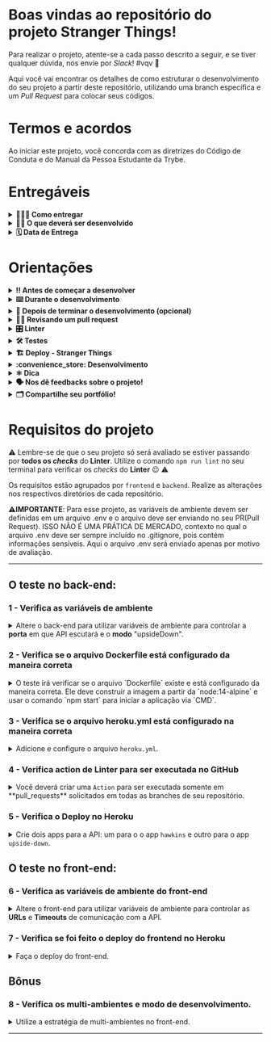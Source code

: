 # Boas vindas ao repositório do projeto Stranger Things!

Para realizar o projeto, atente-se a cada passo descrito a seguir, e se tiver qualquer dúvida, nos envie por _Slack_! #vqv 🚀

Aqui você vai encontrar os detalhes de como estruturar o desenvolvimento do seu projeto a partir deste repositório, utilizando uma branch específica e um _Pull Request_ para colocar seus códigos.

# Termos e acordos

Ao iniciar este projeto, você concorda com as diretrizes do Código de Conduta e do Manual da Pessoa Estudante da Trybe.

# Entregáveis

<details>
  <summary><strong>🤷🏽‍♀️ Como entregar</strong></summary><br />

  Para entregar o seu projeto você deverá criar um Pull Request em **cada um destes** repositórios:

  - [Repositório com o back-end](https://github.com/tryber/sd-016-a-stranger-things-backend).

  - [Repositório com o front-end](https://github.com/tryber/sd-016-a-stranger-things-frontend);

  Lembre-se de que você pode consultar o nosso conteúdo sobre [Git & GitHub](https://course.betrybe.com/intro/git/) sempre que precisar!

</details>

<details>
  <summary><strong>👨‍💻 O que deverá ser desenvolvido</strong></summary><br />

  Você vai adaptar e configurar os projetos descritos nesse README para que seja feito o deploy deles. Você vai colocar os projetos front-end e back-end no ar com o `Heroku`, utilizando o `Docker` em ambiente de produção. Além disso, você vai alterar alguns comportamentos aplicando os conceitos vistos no conteúdo. 

  ## Desenvolvimento

  Adapte e configure os projetos descritos nesse *README* para que seja feito o deploy utilizando `Docker` por meio do `Heroku`.

</details>

<details>
  <summary><strong>🗓 Data de Entrega</strong></summary><br />
  
  * Este projeto é individual
  * São `X` dias de projeto
  * Data para entrega final do projeto: `dd/mm/yyyy - 14:00h`

</details>

# Orientações

<details>
  <summary><strong>‼️ Antes de começar a desenvolver</strong></summary><br />

  1. Clone os **dois** repositórios:

  - `git clone https://github.com/tryber/sd-016-a-stranger-things-backend.git`
  - `git clone https://github.com/tryber/sd-016-a-stranger-things-frontend.git`

  2. Navegue entre as pastas dos repositórios que você acabou de clonar:

  - `cd sd-016-a-stranger-things-backend`
  - `cd sd-016-a-stranger-things-frontend`

  3. Instale as dependências dos dois projetos:

  - `npm install`

  3. Para rodar localmente os projetos, execute o script de start do `package.json`:

  - `npm start`

  4. Crie uma branch a partir da branch `master` para cada um dos repositórios:

  - Verifique se você está na branch `master`
    - Exemplo: `git branch`.
  - Se você não estiver na branch `master`, mude para a branch `master`
    - Exemplo: `git checkout master`
  - Agora crie uma branch à qual você vai submeter os `commits` dos seus projetos:
    - Você deve criar uma branch no seguinte formato: `nome-de-usuario-nome-do-projeto`
    - Exemplo:
      - `git checkout -b joaozinho-sd-016-a-stranger-things-backend`
      - `git checkout -b joaozinho-sd-016-a-stranger-things-frontend`
      
  5. Adicione a sua branch com o novo `commit` ao repositório remoto:

  - Usando o exemplo anterior:
    - `git push -u origin joaozinho-sd-016-a-stranger-things-backend`
    - `git push -u origin joaozinho-sd-016-a-stranger-things-frontend`

  6. Crie um novo `Pull Request` _(PR)_:

  * Vá até a página de _Pull Requests_ dos repositórios no GitHub: [Backend](https://github.com/tryber/sd-016-a-stranger-things-backend/pulls) | [Frontend](https://github.com/tryber/sd-016-a-stranger-things-frontend/pulls);

  * Clique no botão verde _"New pull request"_;

  * Clique na caixa de seleção _"Compare"_ e escolha a sua branch **com atenção**;

  * Clique no botão verde _"Create pull request"_;

  * Adicione uma descrição para o _Pull Request_ e clique no botão verde _"Create pull request"_;

  * **Não se preocupe em preencher mais nada por enquanto!**;

  * Volte até a [página de _Pull Requests_ do repositório](https://github.com/tryber/sd-016-a-stranger-things-backend/pulls) e confira se o seu _Pull Request_ está criado;

  * Volte até a [página de _Pull Requests_ do repositório](https://github.com/tryber/sd-016-a-stranger-things-frontend/pulls) e confira se o seu _Pull Request_ está criado;

  * ⚠ **Observação: Os PRs não devem ser abertos neste repositório, apenas nos outros dois repositórios.** ⚠

</details>

<details>
  <summary><strong>⌨️ Durante o desenvolvimento</strong></summary><br />

  * ⚠ **PULL REQUESTS COM ISSUES NO LINTER NÃO SERÃO AVALIADAS. ATENTE-SE PARA RESOLVÊ-LAS ANTES DE FINALIZAR O DESENVOLVIMENTO!** ⚠

  * Faça `commits` das alterações que você realizar no código regularmente.

  * Lembre-se de sempre atualizar o repositório remoto após um (ou alguns) `commits`. 

  * Os comandos que você utilizará com mais frequência são:
    1. `git status` _(para verificar o que está em vermelho - fora do stage - e o que está em verde - no stage)_;
    2. `git add` _(para adicionar arquivos ao stage do Git)_;
    3. `git commit` _(para criar um commit com os arquivos que estão no stage do Git)_;
    4. `git push -u nome-da-branch` _(para enviar o commit para o repositório remoto na primeira vez que fizer o `push` de uma nova branch)_;
    5. `git push` _(para enviar o commit para o repositório remoto após o passo anterior)_.

</details>

<details>
  <summary><strong>🤝 Depois de terminar o desenvolvimento (opcional)</strong></summary><br />

  Para sinalizar que o seu projeto está pronto para o _"Code Review"_ dos seus colegas, faça o seguinte:

  - Vá até a página **DO SEU** _Pull Request_, adicione a label de _"code-review"_ e marque seus colegas:

    - No menu à direita, clique no _link_ **"Labels"** e escolha a _label_ **code-review**;

    - No menu à direita, clique no _link_ **"Assignees"** e escolha **o seu usuário**;

    - No menu à direita, clique no _link_ **"Reviewers"** e digite `students`, selecione o time `tryber/students-sd-016-a`.

  Caso tenha alguma dúvida, [aqui tem um video explicativo](https://vimeo.com/362189205).

  ⚠ **Lembre-se que garantir que todas as _issues_ comentadas pelo Linter estão resolvidas!** ⚠

</details>

<details>
  <summary><strong>🕵🏿 Revisando um pull request</strong></summary><br />

  Use o conteúdo sobre [Code Review](https://course.betrybe.com/real-life-engineer/code-review/) para te ajudar a revisar os _Pull Requests_.

</details>

<details>
  <summary><strong>🎛 Linter</strong></summary><br />

  Usaremos o [ESLint](https://eslint.org/) para fazer a análise estática do seu código.

  Este projeto já vem com as dependências relacionadas ao _linter_ configuradas nos arquivos `package.json`.

  Para poder rodar o `ESLint` em um projeto basta executar o comando `npm install` dentro do projeto e depois `npm run lint`. Se a análise do `ESLint` encontrar problemas no seu código, tais problemas serão mostrados no seu terminal. Se não houver problema no seu código, nada será impresso no seu terminal.

  Você pode também instalar o plugin do `ESLint` no `VSCode`. Para isso, basta fazer o download do [plugin `ESLint`](https://marketplace.visualstudio.com/items?itemName=dbaeumer.vscode-eslint) e instalá-lo.

</details>

<details>
  <summary><strong>🛠 Testes</strong></summary><br />

  ### Backend

  Todos os requisitos do projeto serão testados **automaticamente** por meio do `Jest`. Basta executar o comando abaixo:

  ```bash
  npm test
  ```


  ### Frontend

  Todos os requisitos do projeto serão testados **automaticamente** por meio do `Cypress`. Basta executar um dos comandos abaixo:

  ```bash
  npm run cypress:open // (Com interface)
  npm run cy // (via CLI)
  ```

</details>

<details>
  <summary><strong>🏗️ Deploy - Stranger Things</strong></summary><br />

  Esse repositório contém as instruções e os requisitos para o projeto de Deploy com Heroku. O código base para o desenvolvimento do projeto está dividido em duas partes: a)uma API de back-end utilizando Node.js e Express; e b)um front-end com React. Abaixo estão disponíveis os links de acesso aos respectivos repositórios:

  - [Repositório com o front-end](https://github.com/tryber/sd-016-a-stranger-things-frontend);

  - [Repositório com o back-end](https://github.com/tryber/sd-016-a-stranger-things-backend).

  A seguir, temos algumas explicações sobre a estrutura base e alguns comportamentos dessas aplicações. Você explorará esses pontos durante o projeto, alterando o código preexistente.

  Lembre-se de que se tratam de projetos base. Sendo assim, ao longo do desenvolvimento, você vai identificar pontos a serem alterados com o objetivo de aplicar as práticas que vimos durante o curso. Mas não se preocupe, pois no README deste repositório esses pontos estão especificados.

  ---

  ### Back-end

  O Back-end possui a seguinte estrutura:

  ```
  ├── README.md
  ├── index.js
  ├── data
  │  ├── dataset
  │  │  └── stranger-things-characters.json
  │  └── repository
  │     └── StrangerThings.js
  ├── services
  │  └── StrangerThings.js
  ├── package-lock.json
  └── package.json
  ```

  ---

  #### API

  A API consiste em um serviço simples com um endpoint `/` que retorna uma listagem com os personagens da série **Stranger Things**.

  ---

  #### Resposta

  A lista de personagem possui os seguintes campos:

  - **name**: Nome da personagem;

  - **status**: se a personagem está viva ou não na série. Os valores possíveis são `alive`, `deceased` ou `unknown`;

  - **origin**: o local de origem da personagem.

  A resposta é em formato `JSON`, e o retorno é sempre um array de objetos. Abaixo, um exemplo:

  ```JSON
  [
    {
      "name": "Will",
      "status": "Alive",
      "origin": "Byers Family"
    }
  ]
  ```

  ---

  #### Filtros

  Todos os campos da estrutura de retorno da resposta podem ser utilizados como filtros. Para isso, basta passar na `query string` o filtro desejado. No exemplo abaixo, estamos filtrando pelo _nome_ do personagem:

  > localhost:3000?name=el

  Os filtros são feitos utilizando uma `regex`, buscando pelo texto passado na `query string` em qualquer parte do campo, sem diferenciar maiúsculas de minúsculas.

  Nesse caso o retorno seria:

  ```JSON
  [
    {
      "name":"Russell",
      "status":"Alive",
      "origin":"Hawkings Middle School"
    },
    {
      "name":"Eleven",
      "status":"Alive",
      "origin":"Hopper Family"
    }
  ]
  ```

  ---

  #### Modo `upside down` (dw) - Back-end

  Na API, no arquivo `index.js`, há a seguinte variável de controle:

  ```javascript
  const hereIsTheUpsideDown = true;
  ```

  Caso ela seja `true`, a API ativará o modo "Mundo Invertido", conforme a série, e começará a responder desta forma:

  ```JSON
  [
    {
      "name":"llǝssnᴚ",
      "origin":"looɥɔS ǝlppᴉW sƃuᴉʞʍɐH",
      "status":"ǝʌᴉl∀"
    },
    {
      "name":"uǝʌǝlƎ",
      "origin":"ʎlᴉɯɐℲ ɹǝddoH",
      "status":"ǝʌᴉl∀"
    }
  ]
  ```

  ---

  ### Front-end

  O front-end consiste em um projeto simples utilizando React, que renderizará o seguinte layout:

  <img src="assets/frontend.png" width="800px" >

  Trata-se de um front-end bem simples que vai se comunicar com a nossa API. Ele possui as seguintes funcionalidades:

  - Uma tabela para exibição da resposta da nossa API;

  - Um campo de pesquisa para filtro de **nome**;

  - Botões de navegação para paginação;

  - Um botão para ativar o modo `Mundo Invertido` no front-end.

  Todas essas funcionalidades estão implementadas no componente `StrangerThings`.

  ---

  #### Comunicação com o back-end

  Na estrutura do projeto, temos um diretório `services`. Nesse diretório, há um arquivo `charactersAPI.js`, onde são feitas as chamadas `HTTP` para a nossa API, utilizando o `axios`.

  O service é uma classe que espera receber a URL da nossa API e um timeout para a requisição:

  ```javascript
  {
    url: 'localhost:3003',
    timeout: 30000
  }
  ```

  Esses parâmetros estão pré-programados de maneira fixa no componente (alteraremos esse comportamento durante o projeto):

  ```javascript
  const strangerThingsConfig = {
    url: 'localhost:3002',
    timeout: 30000,
  };

  const upsideDownConfig = {
    url: 'localhost:3003',
    timeout: 30000,
  };

  const charactersService = new CharactersService(strangerThingsConfig);
  const charactersUpsideDownService = new CharactersService(upsideDownConfig);
  ```

  ---

  #### Modo `upside down` (dw) - Front-end

  Assim como no back-end, o front-end também possui um modo "Mundo Invertido". Esse modo é ativado e desativado com o botão "Mudar de Realidade".

  A ideia é a seguinte: inicialmente, o front-end possui uma imagem de background e utiliza o service instanciado com a configuração contida na variável `strangerThingsConfig`. Ao ativar o Mundo Invertido, a imagem de background é alterada e passamos a utilizar o serviço instanciado com a configuração `upsideDownConfig`.

  Desse modo, ao "alternar entre os universos", vamos realizar chamadas a API's diferentes.

  No exemplo pré-programado, em um dos "universos", chamamos um serviço na porta `3002` e o outro serviço na porta `3003`. Exploraremos esse comportamento durante o projeto.

</details>

<details>
  <summary><strong>:convenience_store: Desenvolvimento </strong></summary><br />

  O código não está utilizando variáveis de ambiente. Você vai configurá-lo para utilizar essas variáveis, tornando parametrizáveis a porta e o _modo upside down_.

  Em seguida, você deverá adicionar todas as configurações necessárias para executar o `Docker` juntamente do `Heroku`.

  Você vai realizar o deploy do projeto (front-end e back-end) no _Heroku_. Você deverá realizar o deploy do projeto, conforme requisitos, no _Heroku_. Os comandos utilizados deverão ser adicionados no README.md de cada projeto. Para mais informações revisite o Course.

  Todos esses passos estão detalhados nos requisitos abaixo.

</details>

<details>
  <summary><strong>⚛️ Dica</strong></summary><br />
  Para publicar seu front-end React, utilize o buildpack [mars/create-react-app](https://elements.Heroku.com/buildpacks/mars/create-react-app-buildpack).

  Lembre-se de que é possível testar o comportamento definindo as variáveis de ambiente em sua máquina. Você pode fazer as variáveis apontarem tanto para o back-end, rodando localmente em sua máquina, quanto para as APIs já publicadas nos requisitos anteriores.

  ⚠️ **Dica: Lembre-se que ao importar uma variável de ambiente com `process.env.nomeDaVariavel`, seu tipo é `string`.** ⚠️
</details>

<details>
  <summary><strong>🗣 Nos dê feedbacks sobre o projeto!</strong></summary><br />

Ao finalizar e submeter o projeto, não se esqueça de avaliar sua experiência preenchendo o formulário. 
**Leva menos de 3 minutos!**

[FORMULÁRIO DE AVALIAÇÃO DE PROJETO](https://be-trybe.typeform.com/to/ZTeR4IbH)

:warning: **O avaliador automático não necessariamente avalia seu projeto na ordem em que os requisitos aparecem no readme. Isso acontece para deixar o processo de avaliação mais rápido. Então, não se assuste se isso acontecer, ok?**

</details>

<details>
  <summary><strong>🗂 Compartilhe seu portfólio!</strong></summary><br />

  Você sabia que o LinkedIn é a principal rede social profissional e compartilhar o seu aprendizado lá é muito importante para quem deseja construir uma carreira de sucesso? Compartilhe esse projeto no seu LinkedIn, marque o perfil da Trybe (@trybe) e mostre para a sua rede toda a sua evolução.

</details>

# Requisitos do projeto

⚠️ Lembre-se de que o seu projeto só será avaliado se estiver passando por **todos os _checks_** do **Linter**. Utilize o comando `npm run lint` no seu terminal para verificar os _checks_ do **Linter** 😉 ⚠️

Os requisitos estão agrupados por `frontend` e `backend`. Realize as alterações nos respectivos diretórios de cada repositório.

⚠️**IMPORTANTE**: Para esse projeto, as variáveis de ambiente devem ser definidas em um arquivo .env e o arquivo deve ser enviando no seu PR(Pull Request). ISSO NÃO É UMA PRÁTICA DE MERCADO, contexto no qual o arquivo .env deve ser sempre incluído no .gitignore, pois contém informações sensíveis. Aqui o arquivo .env será enviado apenas por motivo de avaliação.

---

## O teste no back-end:

### 1 - Verifica as variáveis de ambiente

<details>
  <summary>
    Altere o back-end para utilizar variáveis de ambiente para controlar a <b>porta</b> em que API escutará e o <b>modo</b> "upsideDown".
  </summary><br/>
  
  1. A porta que a API escutará, essa variável deve ter, necessariamente, o nome PORT e o seu valor deve ser 3000.

  2. O modo "upsideDown". Essa variável espera um valor boleano e deverá se chamar UPSIDEDOWN_MODE. Lembre-se de que as variáveis de ambiente são `strings`.
  O que será testado:
  - Se existe a variável de ambiente PORT;
  - Se a variável de ambiente UPSIDEDOWN_MODE existe e se ela é um boleano.

</details>

### 2 - Verifica se o arquivo Dockerfile está configurado da maneira correta

<details>
  <summary>
    O teste irá verificar se o arquivo `Dockerfile` existe e está configurado da maneira correta. Ele deve construir a imagem a partir da `node:14-alpine` e usar o comando `npm start` para iniciar a aplicação via `CMD`.
  </summary><br/>

  O que será testado:

  - Se o Dockerfile está utilizando a imagem `node:14-alpine`, verificando se as camadas dessa imagem estão incluídas no build que esse Dockerfile faz;

  - Se o Dockerfile usa `npm start` como `CMD`.

</details>

### 3 - Verifica se o arquivo heroku.yml está configurado na maneira correta

<details>
  <summary>
    Adicione e configure o arquivo <code>heroku.yml</code>.
  </summary><br/>

  1. O arquivo deve iniciar um servidor do tipo `web`;

  2. O `run` deve executar o servidor utilizando o `node`.

  Execute ambos na sua máquina para validar se o comportamento é o esperado.

  O que será testado:

    - Se o arquivo `heroku.yml` existe;

    - Se o serviço a ser executado é um serviço do tipo `web`;

    - Se o `node` é responsável por executar o servidor.

</details>

### 4 - Verifica action de Linter para ser executada no GitHub

<details>
  <summary>
    Você deverá criar uma <code>Action</code> para ser executada somente em **pull_requests** solicitados em todas as branches de seu repositório.
  </summary><br/>
  
  **Atenção**: O arquivo de configuração da action deverá ser criado em: `./actions/` com o nome `project.yml`.
  
  O que será validado:
  
  - Se o arquivo `project.yml` existe na pasta `actions`;
  
  - Se a Action será executada somente em pull requests;

  - Se que o job foi nomeado como `eslint`;

  - Se o job `eslint` é executado com a versão **20.04** do ubuntu;

  - Se o primeiro passo do job `eslint` usa a action de **checkout**;
  
  - Se o segundo passo do job `eslint` usa a action de **setup-node** e sua versão é a `12`;

  - Se o terceiro passo que no terceiro passo do job `eslint` executa a instalação das dependências;

  - Se o quarto passo do job `eslint` executa o pacote `eslint` via `npx`;


**Dica**: Dê uma olhada na [documentação de actions do github](https://docs.github.com/pt/actions/learn-github-actions/understanding-github-actions);

</details>

### 5 - Verifica o Deploy no Heroku

<details>
  <summary>
    Crie dois apps para a API: um para o o app <code>hawkins</code> e outro para o app <code>upside-down</code>.
  </summary><br/>

  ⚠️**IMPORTANTE**: Uma variável de ambiente com o nome `GITHUB_USER` deverá ser criada em seu `.env` com o **seu nome de pessoa usuária** do GitHub.

  ⚠️**IMPORTANTE**: 
 - O Heroku limita o tamanho do nome de uma aplicação para ter no máximo **30 caracteres** contendo apenas letras minúsculas:
    - se o seu nome de pessoa usuária do GitHub possuir mais do que **27 caracteres**, ou contenha **letras maiúsculas**, ou **comece com um número**, você não conseguirá criar uma aplicação com o nome no padrão solicitado pelo requisito. 
    - você pode usar uma abreviação do seu `GITHUB_USER` apenas com letras minúsculas na variável de ambiente e criar o `app` com o mesmo pré-fixo, por exemplo, temos o seguinte nome do github, `tryber-com-nome-de-github-maior-que-27-caracteres`:
```sh
GITHUB_USER=tryber
# E o nome dos apps deveriam ficariam assim:
# tryber-up - para o app hawkins;
# tryber-dw - para o app upside-down.
```


  1. Crie dois `apps` do Heroku a partir do mesmo código fonte (código da API). O nome do seu app no Heroku deverá conter o seu nome de pessoa usuária no GitHub seguido de "-up" e "-dw". Por exemplo, se seu nome de pessoa usuária no GitHub for "student", seus apps deverão ter os nomes "student-up" e "student-dw" e as URLs abaixo:

    - https://student-up.herokuapp.com/ - para o app hawkins;

    - https://student-dw.herokuapp.com/ - para o app upside-down.

  2. Configure a variável de ambiente criada para controlar o modo `UPSIDEDOWN`. Cada um dos `apps` deverá ter valores distintos, da seguinte maneira:

    - O app `hawkins` deverá ter o valor `false`;

    - O app `upside-down` deverá ter o valor `true`.

  3. Utilizando o `git`, faça o deploy de ambos os `apps` no Heroku.

  Acesse as URLs geradas e valide se ambas as API's estão no ar e funcionando como esperado.

  ⚠️ **IMPORTANTE**: As URLs deverão ser geradas pelo Heroku e não devem ser modificadas.

  **O que será testado**:
    - Se ao fazer uma requisição do tipo GET para o endpoint da API hawkins serão retornadas as informações corretas;

    - Se ao fazer uma requisição do tipo GET para o endpoint da API upside-down serão retornadas as informações corretas.
</details>

## O teste no front-end:

### 6 - Verifica as variáveis de ambiente do front-end

<details>
  <summary>
  Altere o front-end para utilizar variáveis de ambiente para controlar as <b>URLs</b> e <b>Timeouts</b> de comunicação com a API.
  </summary><br/>

  Perceba que o código está esperando por duas **APIs**. Uma para o modo `upside-down` e a outra para o modo normal.

  O nome das variáveis deve ser o seguinte:

  - Para seu back-end hawkins:
    - `REACT_APP_HAWKINS_URL` para a URL;

    - `REACT_APP_HAWKINS_TIMEOUT` para o timeout.

  - Para seu back-end UPSIDEDOWN:
    - `REACT_APP_UPSIDEDOWN_URL` para a URL;

    - `REACT_APP_UPSIDEDOWN_TIMEOUT` para o timeout.

  O que será testado:

  - Se existem as 4 variáveis de ambiente citadas acima.
</details>

### 7 - Verifica se foi feito o deploy do frontend no Heroku

<details>
  <summary>
  Faça o deploy do front-end.
  </summary><br/>

  ⚠️**IMPORTANTE**: Assim como no `Back-end`, a variável de ambiente `GITHUB_USER` deverá ser criada com o seu nome de pessoa usuária do GitHub.

  1. Crie um app do Heroku com o front-end. Vamos deixar o Heroku utilizar as configurações padrão. No momento de criar o app do Heroku, utilize o `buildpack` descrito abaixo, em **Dicas**;

  2. O nome do seu app no Heroku deve ser seu nome de pessoa usuária do GitHub seguido de "-ft". Por exemplo, se o seu nome de pessoa usuária do GitHub for "student", o nome do seu app será "student-ft" e a URL ***precisar ser*** https://student-ft.herokuapp.com/;

  2. Configure as variáveis de ambiente do app para apontar para as API's publicadas;

  3. Faça o deploy com o git.

  Para publicar seu front-end React, utilize o buildpack [mars/create-react-app](https://elements.Heroku.com/buildpacks/mars/create-react-app-buildpack).

  Lembre-se de que é possível testar o comportamento definindo as variáveis de ambiente em sua máquina. Você pode fazer as variáveis apontarem tanto para o back-end rodando localmente em sua máquina, quanto para as API's já publicadas nos requisitos anteriores.

  O que será testado:

    - Se ao visitar sua página no Heroku, o botão de mudar de realidade existe;

    - Se a pesquisa funciona como deveria, fazendo chamada a API externa;

    - Se o botão de mudar de realidade funciona;

    - Se os botões de próxima página e página anterior funcionam.  
</details>

## Bônus

### 8 - Verifica os multi-ambientes e modo de desenvolvimento.

<details>
  <summary>
    Utilize a estratégia de multi-ambientes no front-end.
  </summary><br/>

  Para isso:

  - Renomeie o remote atual para `remote-desenvolvimento`;
  
  - Crie e faça o deploy de um novo app no Heroku, conforme [requisito 7](#7---verifica-se-foi-feito-o-deploy-do-frontend-no-heroku). O nome do seu novo app no heroku deve ser seu nome de usuário do github seguido de "-pd" ("pd" se refere à "produção", ou seja, não está em desenvolvimento). Por exemplo, se o seu usuário do github for "student", o nome do seu app será "student-pd" e a url ***precisa ser*** https://student-pd.herokuapp.com/;
  
  - Adicione um elemento ao frontend que identifique que a aplicação está rodando em modo de "desenvolvimento". Esse elemento **deve** ser visível e conter o texto "Em desenvolvimento";
  
  - Lembre-se de criar uma variável de ambiente para controlar esse comportamento, configurando-a para ter um valor diferente em cada um dos ambientes publicados. Atente-se às regras de nomes para [váriáveis de ambiente utilizadas no React](https://create-react-app.dev/docs/adding-custom-environment-variables/).
  
  O que será testado:

  - Se ao acessar o front-end de desenvolvimento, haverá a tag com o texto "Em desenvolvimento";

  - Se ao acessar o front-end de produção, não haverá a tag.
</details>

---
